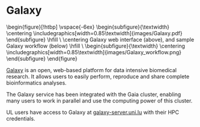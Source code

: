 # Galaxy
\begin{figure}[!htbp]
  \vspace{-6ex}
  \begin{subfigure}{\textwidth}
    \centering
    \includegraphics[width=0.85\textwidth]{images/Galaxy.pdf}
  \end{subfigure}
  \hfill \\
  \centering
  Galaxy web interface (above), and sample Galaxy workflow (below)
  \hfill \\
  \begin{subfigure}{\textwidth}
    \centering
    \includegraphics[width=0.85\textwidth]{images/Galaxy_workflow.png}
  \end{subfigure}
  \end{figure}

[Galaxy](http://galaxyproject.org) is an open, web-based platform for data intensive biomedical research. It allows users to easily perform, reproduce and share complete bioinformatics analyses.

The Galaxy service has been integrated with the Gaia cluster, enabling many users to work in parallel and use the computing power of this cluster.

UL users have access to Galaxy at [galaxy-server.uni.lu](http://galaxy-server.uni.lu) with their HPC credentials.
